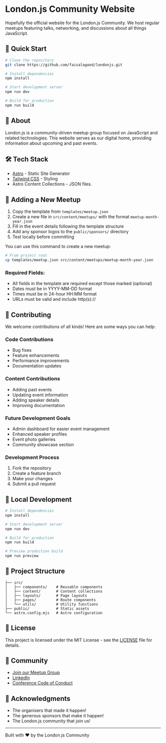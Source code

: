 # London.js Community Website

Hopefully the official website for the London.js Community. We host regular meetups featuring talks, networking, and discussions about all things JavaScript.

## 🚀 Quick Start

```bash
# Clone the repository
git clone https://github.com/faisalagood/londonjs.git

# Install dependencies
npm install

# Start development server
npm run dev

# Build for production
npm run build
```

## 📖 About

London.js is a community-driven meetup group focused on JavaScript and related technologies. This website serves as our digital home, providing information about upcoming and past events.

## 🛠 Tech Stack

- [Astro](https://astro.build) - Static Site Generator
- [Tailwind CSS](https://tailwindcss.com) - Styling
- Astro Content Collections - JSON files.

## 📝 Adding a New Meetup

1. Copy the template from `templates/meetup.json`
2. Create a new file in `src/content/meetups/` with the format `meetup-month-year.json`
3. Fill in the event details following the template structure
4. Add any sponsor logos to the `public/sponsors/` directory
5. Test locally before committing

You can use this command to create a new meetup:
```bash
# From project root
cp templates/meetup.json src/content/meetups/meetup-month-year.json
```

### Required Fields:
- All fields in the template are required except those marked (optional)
- Dates must be in YYYY-MM-DD format
- Times must be in 24-hour HH:MM format
- URLs must be valid and include http(s)://

## 🤝 Contributing

We welcome contributions of all kinds! Here are some ways you can help:

### Code Contributions
- Bug fixes
- Feature enhancements
- Performance improvements
- Documentation updates

### Content Contributions
- Adding past events
- Updating event information
- Adding speaker details
- Improving documentation

### Future Development Goals
- Admin dashboard for easier event management
- Enhanced speaker profiles
- Event photo galleries
- Community showcase section

### Development Process
1. Fork the repository
2. Create a feature branch
3. Make your changes
4. Submit a pull request

## 🔧 Local Development

```bash
# Install dependencies
npm install

# Start development server
npm run dev

# Build for production
npm run build

# Preview production build
npm run preview
```

## 📁 Project Structure

```
├── src/
│   ├── components/    # Reusable components
│   ├── content/       # Content collections
│   ├── layouts/       # Page layouts
│   ├── pages/         # Route components
│   └── utils/         # Utility functions
├── public/            # Static assets
└── astro.config.mjs   # Astro configuration
```

## 📄 License

This project is licensed under the MIT License - see the [LICENSE](LICENSE) file for details.

## 🤝 Community

- [Join our Meetup Group](https://www.meetup.com/london-js/)
- [LinkedIn](https://www.linkedin.com/company/london-js/)
- [Conference Code of Conduct](http://confcodeofconduct.com)

## 🙏 Acknowledgments

- The organisers that made it happen!
- The generous sponsors that make it happen!
- The London.js community that join us!

---

Built with ❤️ by the London.js Community